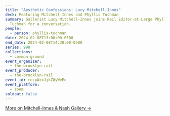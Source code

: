 ```yaml
---
title: "Aesthetic Confessions: Lucy Mitchell-Innes"
deck: Featuring Mitchell-Innes and Phyllis Tuchman
summary: Gallerist Lucy Mitchell-Innes joins Rail Editor-at-Large Phyllis
  Tuchman for a conversation.
people:
  - person: phyllis-tuchman
date: 2024-02-08T13:00:00-0500
end_date: 2024-02-08T14:30:00-0500
series: 998
collections:
  - common-ground
event_organizer:
  - the-brooklyn-rail
event_producer:
  - the-brooklyn-rail
event_id: recpWzxJjkZ8yWeEo
event_platform:
  - zoom
soldout: false
---
```

[M﻿ore on Mitchell-Innes & Nash Gallery →](https://www.miandn.com/)
